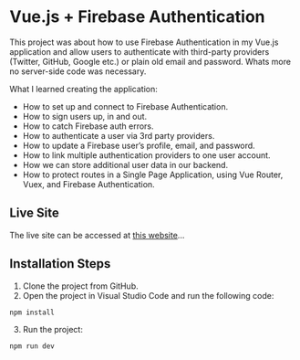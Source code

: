 # Vue.js + Firebase Authentication

This project was about how to use Firebase Authentication in my Vue.js application and allow users to authenticate with third-party providers (Twitter, GitHub, Google etc.) or plain old email and password. Whats more no server-side code was necessary.

What I learned creating the application:

- How to set up and connect to Firebase Authentication.
- How to sign users up, in and out.
- How to catch Firebase auth errors.
- How to authenticate a user via 3rd party providers.
- How to update a Firebase user’s profile, email, and password.
- How to link multiple authentication providers to one user account.
- How we can store additional user data in our backend.
- How to protect routes in a Single Page Application, using Vue Router, Vuex, and Firebase Authentication.

## Live Site

The live site can be accessed at [this website][website]...

[website]: https://vue-firebase-auth.s3.co.ke/

## Installation Steps

1. Clone the project from GitHub.
2. Open the project in Visual Studio Code and run the following code:

`npm install`

3. Run the project:

`npm run dev`
